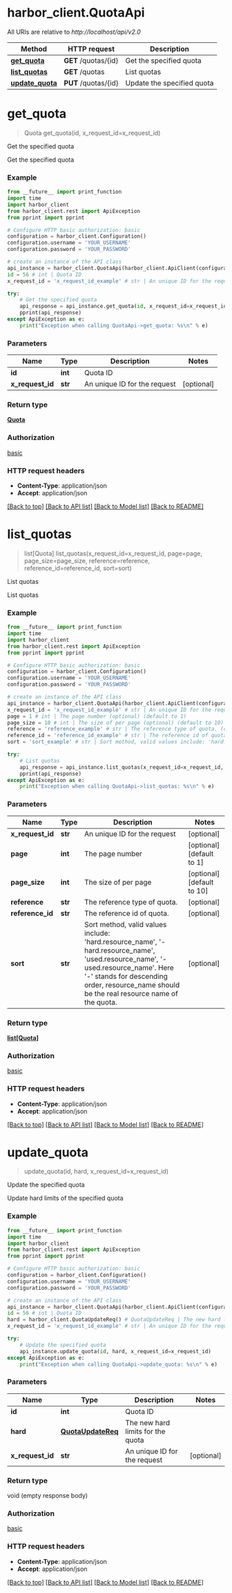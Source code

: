 # harbor_client.QuotaApi

All URIs are relative to *http://localhost/api/v2.0*

Method | HTTP request | Description
------------- | ------------- | -------------
[**get_quota**](QuotaApi.md#get_quota) | **GET** /quotas/{id} | Get the specified quota
[**list_quotas**](QuotaApi.md#list_quotas) | **GET** /quotas | List quotas
[**update_quota**](QuotaApi.md#update_quota) | **PUT** /quotas/{id} | Update the specified quota


# **get_quota**
> Quota get_quota(id, x_request_id=x_request_id)

Get the specified quota

Get the specified quota

### Example
```python
from __future__ import print_function
import time
import harbor_client
from harbor_client.rest import ApiException
from pprint import pprint

# Configure HTTP basic authorization: basic
configuration = harbor_client.Configuration()
configuration.username = 'YOUR_USERNAME'
configuration.password = 'YOUR_PASSWORD'

# create an instance of the API class
api_instance = harbor_client.QuotaApi(harbor_client.ApiClient(configuration))
id = 56 # int | Quota ID
x_request_id = 'x_request_id_example' # str | An unique ID for the request (optional)

try:
    # Get the specified quota
    api_response = api_instance.get_quota(id, x_request_id=x_request_id)
    pprint(api_response)
except ApiException as e:
    print("Exception when calling QuotaApi->get_quota: %s\n" % e)
```

### Parameters

Name | Type | Description  | Notes
------------- | ------------- | ------------- | -------------
 **id** | **int**| Quota ID | 
 **x_request_id** | **str**| An unique ID for the request | [optional] 

### Return type

[**Quota**](Quota.md)

### Authorization

[basic](../README.md#basic)

### HTTP request headers

 - **Content-Type**: application/json
 - **Accept**: application/json

[[Back to top]](#) [[Back to API list]](../README.md#documentation-for-api-endpoints) [[Back to Model list]](../README.md#documentation-for-models) [[Back to README]](../README.md)

# **list_quotas**
> list[Quota] list_quotas(x_request_id=x_request_id, page=page, page_size=page_size, reference=reference, reference_id=reference_id, sort=sort)

List quotas

List quotas

### Example
```python
from __future__ import print_function
import time
import harbor_client
from harbor_client.rest import ApiException
from pprint import pprint

# Configure HTTP basic authorization: basic
configuration = harbor_client.Configuration()
configuration.username = 'YOUR_USERNAME'
configuration.password = 'YOUR_PASSWORD'

# create an instance of the API class
api_instance = harbor_client.QuotaApi(harbor_client.ApiClient(configuration))
x_request_id = 'x_request_id_example' # str | An unique ID for the request (optional)
page = 1 # int | The page number (optional) (default to 1)
page_size = 10 # int | The size of per page (optional) (default to 10)
reference = 'reference_example' # str | The reference type of quota. (optional)
reference_id = 'reference_id_example' # str | The reference id of quota. (optional)
sort = 'sort_example' # str | Sort method, valid values include: 'hard.resource_name', '-hard.resource_name', 'used.resource_name', '-used.resource_name'. Here '-' stands for descending order, resource_name should be the real resource name of the quota.  (optional)

try:
    # List quotas
    api_response = api_instance.list_quotas(x_request_id=x_request_id, page=page, page_size=page_size, reference=reference, reference_id=reference_id, sort=sort)
    pprint(api_response)
except ApiException as e:
    print("Exception when calling QuotaApi->list_quotas: %s\n" % e)
```

### Parameters

Name | Type | Description  | Notes
------------- | ------------- | ------------- | -------------
 **x_request_id** | **str**| An unique ID for the request | [optional] 
 **page** | **int**| The page number | [optional] [default to 1]
 **page_size** | **int**| The size of per page | [optional] [default to 10]
 **reference** | **str**| The reference type of quota. | [optional] 
 **reference_id** | **str**| The reference id of quota. | [optional] 
 **sort** | **str**| Sort method, valid values include: &#39;hard.resource_name&#39;, &#39;-hard.resource_name&#39;, &#39;used.resource_name&#39;, &#39;-used.resource_name&#39;. Here &#39;-&#39; stands for descending order, resource_name should be the real resource name of the quota.  | [optional] 

### Return type

[**list[Quota]**](Quota.md)

### Authorization

[basic](../README.md#basic)

### HTTP request headers

 - **Content-Type**: application/json
 - **Accept**: application/json

[[Back to top]](#) [[Back to API list]](../README.md#documentation-for-api-endpoints) [[Back to Model list]](../README.md#documentation-for-models) [[Back to README]](../README.md)

# **update_quota**
> update_quota(id, hard, x_request_id=x_request_id)

Update the specified quota

Update hard limits of the specified quota

### Example
```python
from __future__ import print_function
import time
import harbor_client
from harbor_client.rest import ApiException
from pprint import pprint

# Configure HTTP basic authorization: basic
configuration = harbor_client.Configuration()
configuration.username = 'YOUR_USERNAME'
configuration.password = 'YOUR_PASSWORD'

# create an instance of the API class
api_instance = harbor_client.QuotaApi(harbor_client.ApiClient(configuration))
id = 56 # int | Quota ID
hard = harbor_client.QuotaUpdateReq() # QuotaUpdateReq | The new hard limits for the quota
x_request_id = 'x_request_id_example' # str | An unique ID for the request (optional)

try:
    # Update the specified quota
    api_instance.update_quota(id, hard, x_request_id=x_request_id)
except ApiException as e:
    print("Exception when calling QuotaApi->update_quota: %s\n" % e)
```

### Parameters

Name | Type | Description  | Notes
------------- | ------------- | ------------- | -------------
 **id** | **int**| Quota ID | 
 **hard** | [**QuotaUpdateReq**](QuotaUpdateReq.md)| The new hard limits for the quota | 
 **x_request_id** | **str**| An unique ID for the request | [optional] 

### Return type

void (empty response body)

### Authorization

[basic](../README.md#basic)

### HTTP request headers

 - **Content-Type**: application/json
 - **Accept**: application/json

[[Back to top]](#) [[Back to API list]](../README.md#documentation-for-api-endpoints) [[Back to Model list]](../README.md#documentation-for-models) [[Back to README]](../README.md)

